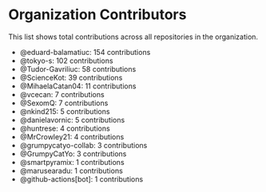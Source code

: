 # Organization Contributors
This list shows total contributions across all repositories in the organization.

- @eduard-balamatiuc: 154 contributions
- @tokyo-s: 102 contributions
- @Tudor-Gavriliuc: 58 contributions
- @ScienceKot: 39 contributions
- @MihaelaCatan04: 11 contributions
- @vcecan: 7 contributions
- @SexomQ: 7 contributions
- @nkind215: 5 contributions
- @danielavornic: 5 contributions
- @huntrese: 4 contributions
- @MrCrowley21: 4 contributions
- @grumpycatyo-collab: 3 contributions
- @GrumpyCatYo: 3 contributions
- @smartpyramix: 1 contributions
- @marusearadu: 1 contributions
- @github-actions[bot]: 1 contributions
